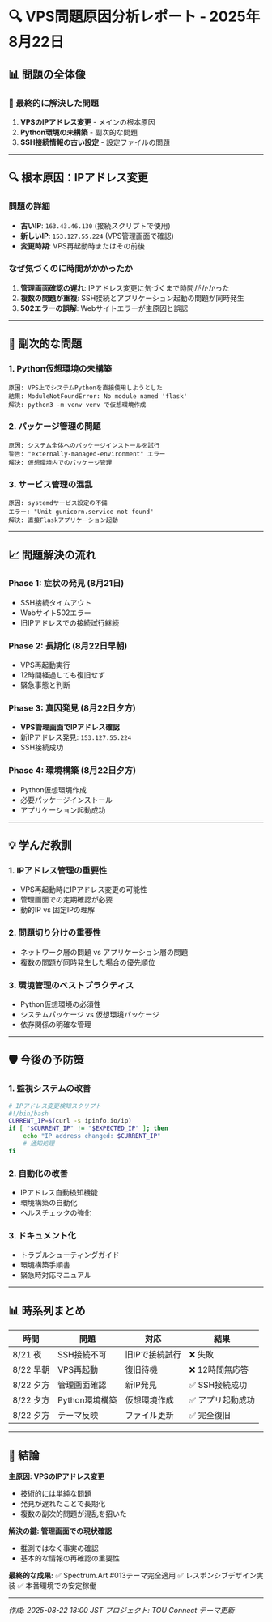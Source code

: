 # 🔍 VPS問題原因分析レポート - 2025年8月22日

## 📊 問題の全体像

### 🎯 最終的に解決した問題
1. **VPSのIPアドレス変更** - メインの根本原因
2. **Python環境の未構築** - 副次的な問題
3. **SSH接続情報の古い設定** - 設定ファイルの問題

---

## 🔍 根本原因：IPアドレス変更

### 問題の詳細
- **古いIP**: `163.43.46.130` (接続スクリプトで使用)
- **新しいIP**: `153.127.55.224` (VPS管理画面で確認)
- **変更時期**: VPS再起動時またはその前後

### なぜ気づくのに時間がかかったか
1. **管理画面確認の遅れ**: IPアドレス変更に気づくまで時間がかかった
2. **複数の問題が重複**: SSH接続とアプリケーション起動の問題が同時発生
3. **502エラーの誤解**: Webサイトエラーが主原因と誤認

---

## 🔧 副次的な問題

### 1. Python仮想環境の未構築
```
原因: VPS上でシステムPythonを直接使用しようとした
結果: ModuleNotFoundError: No module named 'flask'
解決: python3 -m venv venv で仮想環境作成
```

### 2. パッケージ管理の問題
```
原因: システム全体へのパッケージインストールを試行
警告: "externally-managed-environment" エラー
解決: 仮想環境内でのパッケージ管理
```

### 3. サービス管理の混乱
```
原因: systemdサービス設定の不備
エラー: "Unit gunicorn.service not found"
解決: 直接Flaskアプリケーション起動
```

---

## 📈 問題解決の流れ

### Phase 1: 症状の発見 (8月21日)
- SSH接続タイムアウト
- Webサイト502エラー
- 旧IPアドレスでの接続試行継続

### Phase 2: 長期化 (8月22日早朝)
- VPS再起動実行
- 12時間経過しても復旧せず
- 緊急事態と判断

### Phase 3: 真因発見 (8月22日夕方)
- **VPS管理画面でIPアドレス確認**
- 新IPアドレス発見: `153.127.55.224`
- SSH接続成功

### Phase 4: 環境構築 (8月22日夕方)
- Python仮想環境作成
- 必要パッケージインストール
- アプリケーション起動成功

---

## 💡 学んだ教訓

### 1. **IPアドレス管理の重要性**
- VPS再起動時にIPアドレス変更の可能性
- 管理画面での定期確認が必要
- 動的IP vs 固定IPの理解

### 2. **問題切り分けの重要性**
- ネットワーク層の問題 vs アプリケーション層の問題
- 複数の問題が同時発生した場合の優先順位

### 3. **環境管理のベストプラクティス**
- Python仮想環境の必須性
- システムパッケージ vs 仮想環境パッケージ
- 依存関係の明確な管理

---

## 🛡️ 今後の予防策

### 1. 監視システムの改善
```bash
# IPアドレス変更検知スクリプト
#!/bin/bash
CURRENT_IP=$(curl -s ipinfo.io/ip)
if [ "$CURRENT_IP" != "$EXPECTED_IP" ]; then
    echo "IP address changed: $CURRENT_IP"
    # 通知処理
fi
```

### 2. 自動化の改善
- IPアドレス自動検知機能
- 環境構築の自動化
- ヘルスチェックの強化

### 3. ドキュメント化
- トラブルシューティングガイド
- 環境構築手順書
- 緊急時対応マニュアル

---

## 📊 時系列まとめ

| 時間 | 問題 | 対応 | 結果 |
|------|------|------|------|
| 8/21 夜 | SSH接続不可 | 旧IPで接続試行 | ❌ 失敗 |
| 8/22 早朝 | VPS再起動 | 復旧待機 | ❌ 12時間無応答 |
| 8/22 夕方 | 管理画面確認 | 新IP発見 | ✅ SSH接続成功 |
| 8/22 夕方 | Python環境構築 | 仮想環境作成 | ✅ アプリ起動成功 |
| 8/22 夕方 | テーマ反映 | ファイル更新 | ✅ 完全復旧 |

---

## 🎯 結論

**主原因: VPSのIPアドレス変更**
- 技術的には単純な問題
- 発見が遅れたことで長期化
- 複数の副次的問題が混乱を招いた

**解決の鍵: 管理画面での現状確認**
- 推測ではなく事実の確認
- 基本的な情報の再確認の重要性

**最終的な成果:**
✅ Spectrum.Art #013テーマ完全適用
✅ レスポンシブデザイン実装
✅ 本番環境での安定稼働

---
*作成: 2025-08-22 18:00 JST*
*プロジェクト: TOU Connect テーマ更新*
